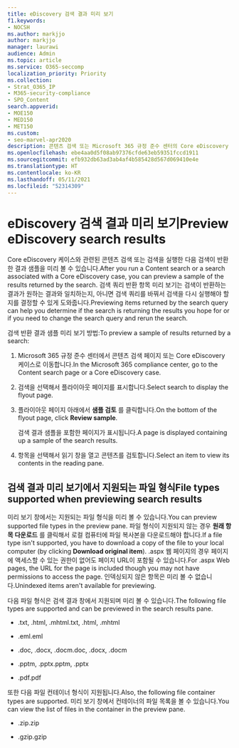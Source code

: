 ```yaml
---
title: eDiscovery 검색 결과 미리 보기
f1.keywords:
- NOCSH
ms.author: markjjo
author: markjjo
manager: laurawi
audience: Admin
ms.topic: article
ms.service: O365-seccomp
localization_priority: Priority
ms.collection:
- Strat_O365_IP
- M365-security-compliance
- SPO_Content
search.appverid:
- MOE150
- MED150
- MET150
ms.custom:
- seo-marvel-apr2020
description: 콘텐츠 검색 또는 Microsoft 365 규정 준수 센터의 Core eDiscovery 검색에서 반환한 결과 샘플 미리 보기.
ms.openlocfilehash: ebe4aa0d5f08ab97376cfde63eb59351fccd1911
ms.sourcegitcommit: efb932db63ad3ab4af4b585428d567d069410e4e
ms.translationtype: HT
ms.contentlocale: ko-KR
ms.lasthandoff: 05/11/2021
ms.locfileid: "52314309"
---
```

# <a name="preview-ediscovery-search-results"></a><span data-ttu-id="2992c-103">eDiscovery 검색 결과 미리 보기</span><span class="sxs-lookup"><span data-stu-id="2992c-103">Preview eDiscovery search results</span></span>

<span data-ttu-id="2992c-104">Core eDiscovery 케이스와 관련된 콘텐츠 검색 또는 검색을 실행한 다음 검색이 반환한 결과 샘플을 미리 볼 수 있습니다.</span><span class="sxs-lookup"><span data-stu-id="2992c-104">After you run a Content search or a search associated with a Core eDiscovery case, you can preview a sample of the results returned by the search.</span></span> <span data-ttu-id="2992c-105">검색 쿼리 반환 항목 미리 보기는 검색이 반환하는 결과가 원하는 결과와 일치하는지, 아니면 검색 쿼리를 바꿔서 검색을 다시 실행해야 할지를 결정할 수 있게 도와줍니다.</span><span class="sxs-lookup"><span data-stu-id="2992c-105">Previewing items returned by the search query can help you determine if the search is returning the results you hope for or if you need to change the search query and rerun the search.</span></span>

<span data-ttu-id="2992c-106">검색 반환 결과 샘플 미리 보기 방법:</span><span class="sxs-lookup"><span data-stu-id="2992c-106">To preview a sample of results returned by a search:</span></span>

1. <span data-ttu-id="2992c-107">Microsoft 365 규정 준수 센터에서 콘텐츠 검색 페이지 또는 Core eDiscovery 케이스로 이동합니다.</span><span class="sxs-lookup"><span data-stu-id="2992c-107">In the Microsoft 365 compliance center, go to the Content search page or a Core eDiscovery case.</span></span>

2. <span data-ttu-id="2992c-108">검색을 선택해서 플라이아웃 페이지를 표시합니다.</span><span class="sxs-lookup"><span data-stu-id="2992c-108">Select search to display the flyout page.</span></span>

3. <span data-ttu-id="2992c-109">플라이아웃 페이지 아래에서 **샘플 검토** 를 클릭합니다.</span><span class="sxs-lookup"><span data-stu-id="2992c-109">On the bottom of the flyout page, click **Review sample**.</span></span>

   <span data-ttu-id="2992c-110">검색 결과 샘플을 포함한 페이지가 표시됩니다.</span><span class="sxs-lookup"><span data-stu-id="2992c-110">A page is displayed containing up a sample of the search results.</span></span>

4. <span data-ttu-id="2992c-111">항목을 선택해서 읽기 창을 열고 콘텐츠를 검토합니다.</span><span class="sxs-lookup"><span data-stu-id="2992c-111">Select an item to view its contents in the reading pane.</span></span>

## <a name="file-types-supported-when-previewing-search-results"></a><span data-ttu-id="2992c-112">검색 결과 미리 보기에서 지원되는 파일 형식</span><span class="sxs-lookup"><span data-stu-id="2992c-112">File types supported when previewing search results</span></span>

<span data-ttu-id="2992c-113">미리 보기 창에서는 지원되는 파일 형식을 미리 볼 수 있습니다.</span><span class="sxs-lookup"><span data-stu-id="2992c-113">You can preview supported file types in the preview pane.</span></span> <span data-ttu-id="2992c-114">파일 형식이 지원되지 않는 경우 **원래 항목 다운로드** 를 클릭해서 로컬 컴퓨터에 파일 복사본을 다운로드해야 합니다.</span><span class="sxs-lookup"><span data-stu-id="2992c-114">If a file type isn't supported, you have to download a copy of the file to your local computer (by clicking **Download original item**).</span></span> <span data-ttu-id="2992c-115">.aspx 웹 페이지의 경우 페이지에 액세스할 수 있는 권한이 없어도 페이지 URL이 포함될 수 있습니다.</span><span class="sxs-lookup"><span data-stu-id="2992c-115">For .aspx Web pages, the URL for the page is included though you may not have permissions to access the page.</span></span> <span data-ttu-id="2992c-116">인덱싱되지 않은 항목은 미리 볼 수 없습니다.</span><span class="sxs-lookup"><span data-stu-id="2992c-116">Unindexed items aren't available for previewing.</span></span>

<span data-ttu-id="2992c-117">다음 파일 형식은 검색 결과 창에서 지원되며 미리 볼 수 있습니다.</span><span class="sxs-lookup"><span data-stu-id="2992c-117">The following file types are supported and can be previewed in the search results pane.</span></span>
  
- <span data-ttu-id="2992c-118">.txt, .html, .mhtml</span><span class="sxs-lookup"><span data-stu-id="2992c-118">.txt, .html, .mhtml</span></span>

- <span data-ttu-id="2992c-119">.eml</span><span class="sxs-lookup"><span data-stu-id="2992c-119">.eml</span></span>

- <span data-ttu-id="2992c-120">.doc, .docx, .docm</span><span class="sxs-lookup"><span data-stu-id="2992c-120">.doc, .docx, .docm</span></span>

- <span data-ttu-id="2992c-121">.pptm, .pptx</span><span class="sxs-lookup"><span data-stu-id="2992c-121">.pptm, .pptx</span></span>

- <span data-ttu-id="2992c-122">.pdf</span><span class="sxs-lookup"><span data-stu-id="2992c-122">.pdf</span></span>

<span data-ttu-id="2992c-123">또한 다음 파일 컨테이너 형식이 지원됩니다.</span><span class="sxs-lookup"><span data-stu-id="2992c-123">Also, the following file container types are supported.</span></span> <span data-ttu-id="2992c-124">미리 보기 창에서 컨테이너의 파일 목록을 볼 수 있습니다.</span><span class="sxs-lookup"><span data-stu-id="2992c-124">You can view the list of files in the container in the preview pane.</span></span>
  
- <span data-ttu-id="2992c-125">.zip</span><span class="sxs-lookup"><span data-stu-id="2992c-125">.zip</span></span>

- <span data-ttu-id="2992c-126">.gzip</span><span class="sxs-lookup"><span data-stu-id="2992c-126">.gzip</span></span>
